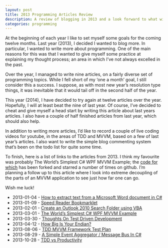 ```yaml
---
layout: post
title: 2013 Programming Articles Review
description: A review of blogging in 2013 and a look forward to what will hopefully come.
categories: programming
---
```

At the beginning of each year I like to set myself some goals for the coming twelve months.  Last year (2013), I decided I wanted to blog more.  In particular, I wanted to write more about programming.  One of the main reasons for this was that I wanted to give myself some practice at explaining my thought process; an area in which I’ve not always excelled in the past.

Over the year, I managed to write nine articles, on a fairly diverse set of programming topics.  While I fell short of my ‘one a month’ goal, I still consider this a success.  I suppose, as with most new year’s resolution type things, it was inevitable that it would tail off in the second half of the year.

This year (2014), I have decided to try again at twelve articles over the year.  Hopefully, I will at least beat the nine of last year.  Of course, I’ve decided to cheat and give myself a head start by writing this article about last years articles.  I also have a couple of half finished articles from last year, which should also help.

In addition to writing more articles, I’d like to record a couple of live coding videos for youtube, in the areas of TDD and MVVM, based on a few of last year’s articles.  I also want to write the simple blog commenting system that’s been on the todo list for quite some time.

To finish, here is a list of links to the articles from 2013.  I think my favourite was probably The World’s Simplest C# WPF MVVM Example; the [code for which](https://github.com/MarkWithall/worlds-simplest-csharp-wpf-mvvm-example) has been forked and starred a number of times on github.  I’m planning a follow up to this article where I look into extreme decoupling of the parts of an MVVM application to see just how far one can go.

Wish me luck!

* 2013-01-04 - [How to extract text from a Microsoft Word document in C#](/programming/2013/01/04/word-to-text.html)
* 2013-01-09 - [Speed Reader Bookmarklet](/programming/2013/01/09/speed-reader-bookmarklet.html)
* 2013-02-01 - [Create an Outlook 2010 Search Folder using VBA](/programming/2013/02/01/create-outlook-2010-search-folder.html)
* 2013-03-01 - [The World’s Simplest C# WPF MVVM Example](/programming/2013/03/01/worlds-simplest-csharp-wpf-mvvm-example.html)
* 2013-03-30 - [Thoughts On Test Driven Development](/programming/2013/03/30/thoughts-on-tdd.html)
* 2013-04-12 - [How Big Is Your Endian?](/programming/2013/04/12/how-big-is-your-endian.html)
* 2013-08-06 - [TDD MVVM Framework Test Plan](/programming/2013/08/06/tdd-mvvm-framework-test-plan.html)
* 2013-08-29 - [A Simple Event Aggregator / Message Bus In C#](/programming/2013/08/29/simple-event-aggregator-in-csharp.html)
* 2013-10-28 - [TDD vs Productivity](/programming/2013/10/28/tdd-vs-productivity.html)

